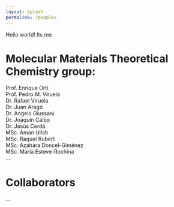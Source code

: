 ```yaml
---
layout: splash
permalink: /people/
---
```


Hello world! Its me

# Molecular Materials Theoretical Chemistry group:
Prof. Enrique Ortí  
Prof. Pedro M. Viruela  
Dr. Rafael Viruela  
Dr. Juan Aragó  
Dr. Angelo Giussani  
Dr. Joaquín Calbo  
Dr. Jesús Cerdá  
MSc. Aman Ullah  
MSc. Raquel Rubert  
MSc. Azahara Doncel-Giménez  
MSc. María Esteve-Rochina  
...  

# Collaborators
...  



